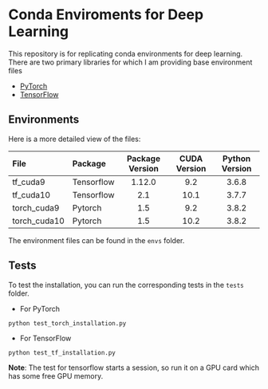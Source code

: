 # Conda Enviroments for Deep Learning

This repository is for replicating conda environments for deep learning. There are two primary libraries for which I am providing base environment files

* [PyTorch](https://pytorch.org/)
* [TensorFlow](https://www.tensorflow.org/)

## Environments

Here is a more detailed view of the files:

| File         	| Package    	| Package Version 	| CUDA Version 	| Python Version 	|
|:--------------	|:------------	|:-----------------:	|:--------------:	|:----------------:|
| tf_cuda9     	| Tensorflow 	| 1.12.0            	| 9.2          	| 3.6.8          	|
| tf_cuda10    	| Tensorflow 	| 2.1            	| 10.1         	| 3.7.7          	|
| torch_cuda9  	| Pytorch    	| 1.5             	| 9.2          	| 3.8.2          	|
| torch_cuda10 	| Pytorch    	| 1.5             	| 10.2         	| 3.8.2          	|

The environment files can be found in the `envs` folder.


## Tests

To test the installation, you can run the corresponding tests in the `tests` folder.

* For PyTorch
```
python test_torch_installation.py
```

* For TensorFlow
```
python test_tf_installation.py
```

__Note__: The test for tensorflow starts a session, so run it on a GPU card which has some free GPU memory.

